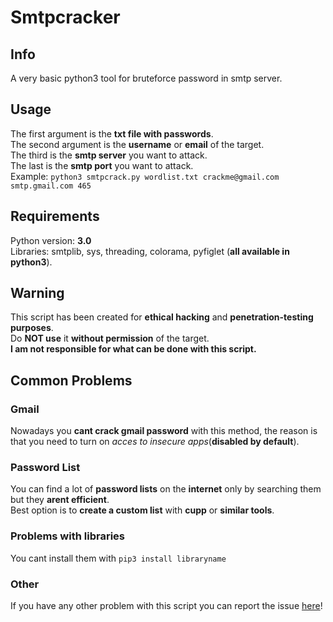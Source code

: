 # Smtpcracker
## Info
A very basic python3 tool for bruteforce password in smtp server.
## Usage
The first argument is the **txt file with passwords**.                                                                                                                   
The second argument is the **username** or **email** of the target.                                                                                                   
The third is the **smtp server** you want to attack.                    
The last is the **smtp port** you want to attack.                                                
Example: ``python3 smtpcrack.py wordlist.txt crackme@gmail.com smtp.gmail.com 465``
## Requirements
Python version: **3.0**                                                                                                                                                                     
Libraries: smtplib, sys, threading, colorama, pyfiglet (**all available in python3**).
## Warning
This script has been created for **ethical hacking** and **penetration-testing purposes**.                                                                  
Do **NOT use** it **without permission** of the target.                                                                                             
**I am not responsible for what can be done with this script.**
## Common Problems
### Gmail
Nowadays you **cant crack gmail password** with this method, the reason is that you need to turn on *acces to insecure apps*(**disabled by default**).
### Password List
You can find a lot of **password lists** on the **internet** only by searching them but they **arent efficient**.                                                                 
Best option is to **create a custom list** with **cupp** or **similar tools**.
### Problems with libraries
You cant install them with ``pip3 install libraryname``
### Other
If you have any other problem with this script you can report the issue [here](https://github.com/Kik449/smtpcracker/issues)!
